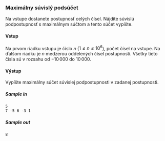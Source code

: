 ### Maximálny súvislý podsúčet
Na vstupe dostanete postupnosť celých čísel. Nájdite súvislú podpostupnosť s maximálnym súčtom a tento súčet vypíšte.

#### Vstup
Na prvom riadku vstupu je číslo $n$ ($1 \leq n \leq 10^6$), počet čísel na vstupe. Na ďalšom riadku je $n$ medzerou oddelených čísel postupnosti. Všetky tieto čísla sú v rozsahu od $-10\,000$ do $10\,000$.

#### Výstup
Vypíšte maximálny súčet súvislej podpostupnosti v zadanej postupnosti.

##### Sample in
```
5
7 -5 6 -3 1
```

##### Sample out
```
8
```
